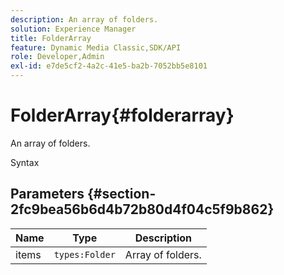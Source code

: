 ```yaml
---
description: An array of folders.
solution: Experience Manager
title: FolderArray
feature: Dynamic Media Classic,SDK/API
role: Developer,Admin
exl-id: e7de5cf2-4a2c-41e5-ba2b-7052bb5e8101
---
```

# FolderArray{#folderarray}

An array of folders.

 Syntax 

## Parameters {#section-2fc9bea56b6d4b72b80d4f04c5f9b862}

|  Name  | Type  | Description  |
|---|---|---|
|  items  | `types:Folder`  | Array of folders.  |
